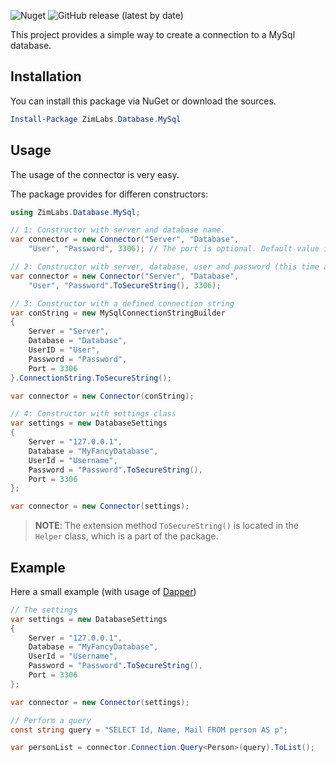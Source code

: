 ![Nuget](https://img.shields.io/nuget/v/ZimLabs.Database.MySql) ![GitHub release (latest by date)](https://img.shields.io/github/v/release/InvaderZim85/ZimLabs.Database.MySql)

This project provides a simple way to create a connection to a MySql database.

## Installation

You can install this package via NuGet or download the sources.

```powershell
Install-Package ZimLabs.Database.MySql
```

## Usage
The usage of the connector is very easy.

The package provides for differen constructors:

```csharp
using ZimLabs.Database.MySql;

// 1: Constructor with server and database name.
var connector = new Connector("Server", "Database", 
    "User", "Password", 3306); // The port is optional. Default value is 3306

// 2: Constructor with server, database, user and password (this time as SecureString)
var connector = new Connector("Server", "Database", 
    "User", "Password".ToSecureString(), 3306);

// 3: Constructor with a defined connection string
var conString = new MySqlConnectionStringBuilder
{
    Server = "Server",
    Database = "Database",
    UserID = "User",
    Password = "Password",
    Port = 3306
}.ConnectionString.ToSecureString();

var connector = new Connector(conString);

// 4: Constructor with settings class
var settings = new DatabaseSettings
{
    Server = "127.0.0.1",
    Database = "MyFancyDatabase",
    UserId = "Username",
    Password = "Password".ToSecureString(),
    Port = 3306
};

var connector = new Connector(settings);
```

> **NOTE**: The extension method `ToSecureString()` is located in the `Helper` class, which is a part of the package.

## Example
Here a small example (with usage of [Dapper](https://dapper-tutorial.net))

```csharp
// The settings
var settings = new DatabaseSettings
{
    Server = "127.0.0.1",
    Database = "MyFancyDatabase",
    UserId = "Username",
    Password = "Password".ToSecureString(),
    Port = 3306
};

var connector = new Connector(settings);

// Perform a query
const string query = "SELECT Id, Name, Mail FROM person AS p";

var personList = connector.Connection.Query<Person>(query).ToList();
```